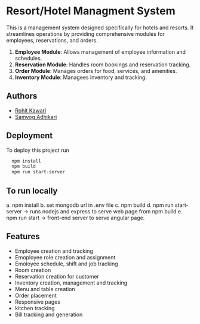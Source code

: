 
# Resort/Hotel Managment System

This is a management system designed specifically for hotels and resorts. It streamlines operations by providing comprehensive modules for employees, reservations, and orders.

1. **Employee Module**: Allows management of employee information and schedules.
2. **Reservation Module**: Handles room bookings and reservation tracking.
3. **Order Module**: Manages orders for food, services, and amenities.
4. **Inventory Module**: Managees inventory and tracking.

## Authors

- [Rohit Kawari](https://github.com/RohitY2J)
- [Samyog Adhikari]()


## Deployment

To deploy this project run

```bash
  npm install
  npm build
  npm run start-server
```
## To run locally

a. npm install
b. set mongodb url in .env file
c. npm build
d. npm run start-server -> runs nodejs and express to serve web page from npm build
e. npm run start -> front-end server to serve angular page.


## Features

- Employee creation and tracking
- Emoployee role creation and assignment
- Emoloyee schedule, shift and job tracking
- Room creation
- Reservation creation for customer
- Inventory creation, management and tracking
- Menu and table creation
- Order placement
- Responsive pages
- kitchen tracking
- Bill tracking and generation

